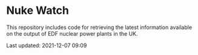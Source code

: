 # Nuke Watch

This repository includes code for retrieving the latest information available on the output of EDF nuclear power plants in the UK.

Last updated: 2021-12-07 09:09